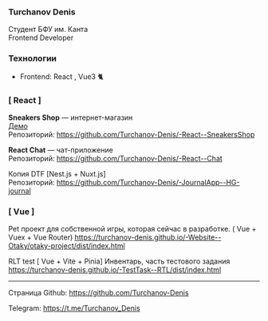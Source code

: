 ### Turchanov Denis

Студент БФУ им. Канта  
Frontend Developer

### Технологии

- Frontend: React , Vue3 :cat2:

### [ React ]
**Sneakers Shop** — интернет-магазин  
[Демо](https://turchanov-denis.github.io/-React--SneakersShop/#/)  
Репозиторий: https://github.com/Turchanov-Denis/-React--SneakersShop

**React Chat** — чат-приложение  
Репозиторий: https://github.com/Turchanov-Denis/-React--Chat

Копия DTF [Nest.js + Nuxt.js]  
Репозиторий: https://github.com/Turchanov-Denis/-JournalApp--HG-journal

### [ Vue ]

Pet проект для собственной игры, которая сейчас в разработке. ( Vue + Vuex + Vue Router)
https://turchanov-denis.github.io/-Website--Otaky/otaky-project/dist/index.html

RLT test [ Vue + Vite + Pinia]
Инвентарь, часть тестового задания
https://turchanov-denis.github.io/-TestTask--RTL/dist/index.html

--- 

Страница Github: https://github.com/Turchanov-Denis

Telegram: https://t.me/Turchanov_Denis
